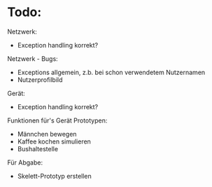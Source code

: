 # Todo:
Netzwerk:
- Exception handling korrekt?

Netzwerk - Bugs: 
- Exceptions allgemein, z.b. bei schon verwendetem Nutzernamen
- Nutzerprofilbild 

Gerät:
- Exception handling korrekt?

Funktionen für's Gerät Prototypen:
- Männchen bewegen
- Kaffee kochen simulieren
- Bushaltestelle

Für Abgabe:
- Skelett-Prototyp erstellen 
